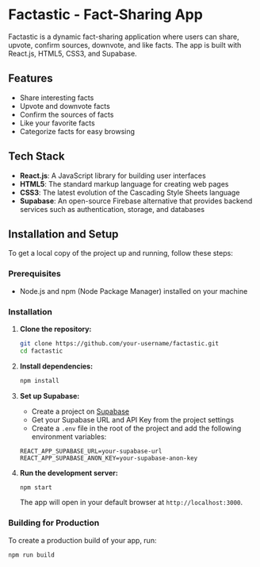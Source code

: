 # Factastic - Fact-Sharing App

Factastic is a dynamic fact-sharing application where users can share, upvote, confirm sources, downvote, and like facts. The app is built with React.js, HTML5, CSS3, and Supabase.

## Features

- Share interesting facts
- Upvote and downvote facts
- Confirm the sources of facts
- Like your favorite facts
- Categorize facts for easy browsing

## Tech Stack

- **React.js**: A JavaScript library for building user interfaces
- **HTML5**: The standard markup language for creating web pages
- **CSS3**: The latest evolution of the Cascading Style Sheets language
- **Supabase**: An open-source Firebase alternative that provides backend services such as authentication, storage, and databases

## Installation and Setup

To get a local copy of the project up and running, follow these steps:

### Prerequisites

- Node.js and npm (Node Package Manager) installed on your machine

### Installation

1. **Clone the repository:**

    ```bash
    git clone https://github.com/your-username/factastic.git
    cd factastic
    ```

2. **Install dependencies:**

    ```bash
    npm install
    ```

3. **Set up Supabase:**

    - Create a project on [Supabase](https://supabase.io/)
    - Get your Supabase URL and API Key from the project settings
    - Create a `.env` file in the root of the project and add the following environment variables:

    ```env
    REACT_APP_SUPABASE_URL=your-supabase-url
    REACT_APP_SUPABASE_ANON_KEY=your-supabase-anon-key
    ```

4. **Run the development server:**

    ```bash
    npm start
    ```

    The app will open in your default browser at `http://localhost:3000`.

### Building for Production

To create a production build of your app, run:

```bash
npm run build
